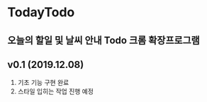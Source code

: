 # TodayTodo

## 오늘의 할일 및 날씨 안내 Todo 크롬 확장프로그램

## v0.1 (2019.12.08)
1. 기초 기능 구현 완료
2. 스타일 입히는 작업 진행 예정